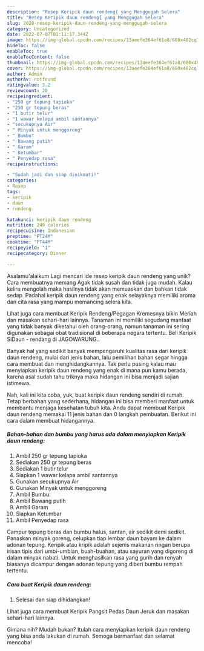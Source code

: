 ```yaml
---
description: "Resep Keripik daun rendeng{ yang Menggugah Selera"
title: "Resep Keripik daun rendeng{ yang Menggugah Selera"
slug: 2028-resep-keripik-daun-rendeng-yang-menggugah-selera
category: Uncategorized
date: 2022-07-07T01:11:17.344Z
image: https://img-global.cpcdn.com/recipes/13aeefe364ef61a8/680x482cq70/keripik-daun-rendeng-foto-resep-utama.jpg
hideToc: false
enableToc: true
enableTocContent: false
thumbnail: https://img-global.cpcdn.com/recipes/13aeefe364ef61a8/680x482cq70/keripik-daun-rendeng-foto-resep-utama.jpg
cover: https://img-global.cpcdn.com/recipes/13aeefe364ef61a8/680x482cq70/keripik-daun-rendeng-foto-resep-utama.jpg
author: Admin
authorAv: notfound
ratingvalue: 3.2
reviewcount: 20
recipeingredient:
- "250 gr tepung tapioka"
- "250 gr tepung beras"
- "1 butir telur"
- "1 wawar kelapa ambil santannya"
- "secukupnya Air"
- " Minyak untuk menggoreng"
- " Bumbu"
- " Bawang putih"
- " Garam"
- " Ketumbar"
- " Penyedap rasa"
recipeinstructions:

- "Sudah jadi dan siap dinikmati!"
categories:
- Resep
tags:
- keripik
- daun
- rendeng

katakunci: keripik daun rendeng 
nutrition: 249 calories
recipecuisine: Indonesian
preptime: "PT24M"
cooktime: "PT44M"
recipeyield: "1"
recipecategory: Dinner

---
```



Asalamu'alaikum Lagi mencari ide resep keripik daun rendeng yang unik? Cara membuatnya memang Agak tidak susah dan tidak juga mudah. Kalau keliru mengolah maka hasilnya tidak akan memuaskan dan bahkan tidak sedap. Padahal keripik daun rendeng yang enak selayaknya memiliki aroma dan cita rasa yang mampu memancing selera kita.


Lihat juga cara membuat Keripik Rendeng/Pegagan Kremesnya bikin Meriah dan masakan sehari-hari lainnya. Tanaman ini memiliki segudang manfaat yang tidak banyak diketahui oleh orang-orang, namun tanaman ini sering digunakan sebagai obat tradisional di beberapa negara tertentu. Beli Keripik SiDaun - rendang di JAGOWARUNG..

Banyak hal yang sedikit banyak mempengaruhi kualitas rasa dari keripik daun rendeng, mulai dari jenis bahan, lalu pemilihan bahan segar hingga cara membuat dan menghidangkannya. Tak perlu pusing kalau mau menyiapkan keripik daun rendeng yang enak di mana pun kamu berada, karena asal sudah tahu triknya maka hidangan ini bisa menjadi sajian istimewa.


Nah, kali ini kita coba, yuk, buat keripik daun rendeng sendiri di rumah. Tetap berbahan yang sederhana, hidangan ini bisa memberi manfaat untuk membantu menjaga kesehatan tubuh kita. Anda dapat membuat Keripik daun rendeng memakai 11 jenis bahan dan 0 langkah pembuatan. Berikut ini cara dalam membuat hidangannya.

<!--inarticleads1-->

##### Bahan-bahan dan bumbu yang harus ada dalam menyiapkan Keripik daun rendeng:

1. Ambil 250 gr tepung tapioka
1. Sediakan 250 gr tepung beras
1. Sediakan 1 butir telur
1. Siapkan 1 wawar kelapa ambil santannya
1. Gunakan secukupnya Air
1. Gunakan  Minyak untuk menggoreng
1. Ambil  Bumbu:
1. Ambil  Bawang putih
1. Ambil  Garam
1. Siapkan  Ketumbar
1. Ambil  Penyedap rasa


Campur tepung beras dan bumbu halus, santan, air sedikit demi sedikit. Panaskan minyak goreng, celupkan tiap lembar daun bayam ke dalam adonan tepung. Keripik atau kripik adalah sejenis makanan ringan berupa irisan tipis dari umbi-umbian, buah-buahan, atau sayuran yang digoreng di dalam minyak nabati. Untuk menghasilkan rasa yang gurih dan renyah biasanya dicampur dengan adonan tepung yang diberi bumbu rempah tertentu. 

<!--inarticleads2-->

##### Cara buat Keripik daun rendeng:


1. Selesai dan siap dihidangkan!

Lihat juga cara membuat Keripik Pangsit Pedas Daun Jeruk dan masakan sehari-hari lainnya. 

Gimana nih? Mudah bukan? Itulah cara menyiapkan keripik daun rendeng yang bisa anda lakukan di rumah. Semoga bermanfaat dan selamat mencoba!
